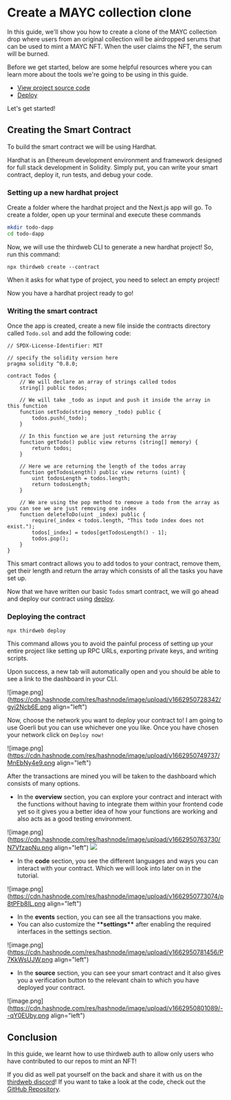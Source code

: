 # Create a MAYC collection clone

In this guide, we'll show you how to create a clone of the MAYC collection drop where users from an original collection will be airdropped serums that can be used to mint a MAYC NFT. When the user claims the NFT, the serum will be burned.

Before we get started, below are some helpful resources where you can learn more about the tools we're going to be using in this guide.

- [View project source code](https://github.com/avneesh0612/github-contributor-nft-rewards)
- [Deploy](https://portal.thirdweb.com/deploy)

Let's get started!

## Creating the Smart Contract

To build the smart contract we will be using Hardhat.

Hardhat is an Ethereum development environment and framework designed for full stack development in Solidity. Simply put, you can write your smart contract, deploy it, run tests, and debug your code.

### Setting up a new hardhat project

Create a folder where the hardhat project and the Next.js app will go. To create a folder, open up your terminal and execute these commands

```bash
mkdir todo-dapp
cd todo-dapp
```

Now, we will use the thirdweb CLI to generate a new hardhat project! So, run this command:

```
npx thirdweb create --contract
```

When it asks for what type of project, you need to select an empty project!

Now you have a hardhat project ready to go!

### Writing the smart contract

Once the app is created, create a new file inside the contracts directory called `Todo.sol` and add the following code:

```
// SPDX-License-Identifier: MIT

// specify the solidity version here
pragma solidity ^0.8.0;

contract Todos {
    // We will declare an array of strings called todos
    string[] public todos;

    // We will take _todo as input and push it inside the array in this function
    function setTodo(string memory _todo) public {
        todos.push(_todo);
    }

    // In this function we are just returning the array
    function getTodo() public view returns (string[] memory) {
        return todos;
    }

    // Here we are returning the length of the todos array
    function getTodosLength() public view returns (uint) {
        uint todosLength = todos.length;
        return todosLength;
    }

    // We are using the pop method to remove a todo from the array as you can see we are just removing one index
    function deleteToDo(uint _index) public {
        require(_index < todos.length, "This todo index does not exist.");
        todos[_index] = todos[getTodosLength() - 1];
        todos.pop();
    }
}
```

This smart contract allows you to add todos to your contract, remove them, get their length and return the array which consists of all the tasks you have set up.

Now that we have written our basic `Todos` smart contract, we will go ahead and deploy our contract using [deploy](https://portal.thirdweb.com/deploy).

### Deploying the contract

```
npx thirdweb deploy
```

This command allows you to avoid the painful process of setting up your entire project like setting up RPC URLs, exporting private keys, and writing scripts.

Upon success, a new tab will automatically open and you should be able to see a link to the dashboard in your CLI.

![image.png](https://cdn.hashnode.com/res/hashnode/image/upload/v1662950728342/gyi2Ncb6E.png align="left")

Now, choose the network you want to deploy your contract to! I am going to use Goerli but you can use whichever one you like. Once you have chosen your network click on `Deploy now!`

![image.png](https://cdn.hashnode.com/res/hashnode/image/upload/v1662950749737/MnEbNy4e9.png align="left")

After the transactions are mined you will be taken to the dashboard which consists of many options.

- In the **overview** section, you can explore your contract and interact with the functions without having to integrate them within your frontend code yet so it gives you a better idea of how your functions are working and also acts as a good testing environment.

![image.png](https://cdn.hashnode.com/res/hashnode/image/upload/v1662950763730/N7VfzapNu.png align="left")
![]("__GHOST_URL__/content/images/2022/09/image-15.png")

- In the **code** section, you see the different languages and ways you can interact with your contract. Which we will look into later on in the tutorial.

![image.png](https://cdn.hashnode.com/res/hashnode/image/upload/v1662950773074/p8tPFb8IL.png align="left")

- In the **events** section, you can see all the transactions you make.
- You can also customize the \***\*settings\*\*** after enabling the required interfaces in the settings section.

![image.png](https://cdn.hashnode.com/res/hashnode/image/upload/v1662950781456/P7KkWsUJW.png align="left")
[]("__GHOST_URL__/content/images/2022/09/image-18.png")

- In the **source** section, you can see your smart contract and it also gives you a verification button to the relevant chain to which you have deployed your contract.

![image.png](https://cdn.hashnode.com/res/hashnode/image/upload/v1662950801089/--qY0EUby.png align="left")

## Conclusion

In this guide, we learnt how to use thirdweb auth to allow only users who have contributed to our repos to mint an NFT!

If you did as well pat yourself on the back and share it with us on the [thirdweb discord](https://discord.gg/thirdweb)! If you want to take a look at the code, check out the [GitHub Repository](https://github.com/thirdweb-example/github-contributor-nft-rewards).
